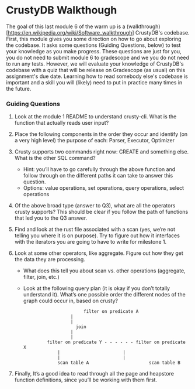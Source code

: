 # CrustyDB Walkthough 

The goal of this last module 6 of the warm up is a
(walkthrough)[https://en.wikipedia.org/wiki/Software_walkthrough] CrustyDB's
codebase. First, this module gives you some direction on how to go about
exploring the codebase. It asks some questions (Guiding Questions, below) to
test your knowledge as you make progress. These questions are just for you, you
do not need to submit module 6 to gradescope and we you do not need to run any
tests. However, we will evaluate your knowledge of CrustyDB's codebase with a
quiz that will be release on Gradescope (as usual) on this assignment's due
date. Learning how to read somebody else's codebase is important and a skill you
will (likely) need to put in practice many times in the future.

### Guiding Questions

1. Look at the module 1 README to understand crusty-cli. What is the function that actually reads user input? 

2. Place the following components in the order they occur and identify (on a very high level) the purpose of each: Parser, Executor, Optimizer

3. Crusty supports two commands right now: CREATE and something else. What is the other SQL command? 
    -   Hint: you’ll have to go carefully through the above function and follow through on the different paths it can take to answer this question.
    -   Options: value operations, set operations, query operations, select operations

4. Of the above broad type (answer to Q3), what are all the operators crusty supports? This should be clear if you follow the path of functions that led you to the Q3 answer.

5. Find and look at the rust file associated with a scan (yes, we’re not telling
you where it is on purpose). Try to figure out how it interfaces with the
iterators you are going to have to write for milestone 1. 

6. Look at some other operators, like aggregate. Figure out how they get the
data they are processing.
    - What does this tell you about scan vs. other operations (aggregate, filter, join, etc.)
    - Look at the following query plan (it is okay if you don’t totally understand it). What’s one possible order the different nodes of the graph could occur in, based on crusty?

                                 filter on predicate A
							|
							|
						      join 	
							|
							|
 		           filter on predicate Y - - - - - - filter on predicate X
				       |			            |
				       |			            |
		               scan table A	                      scan table B

7. Finally, It’s a good idea to read through all the page and heapstore function definitions, since you’ll be working with them first.

